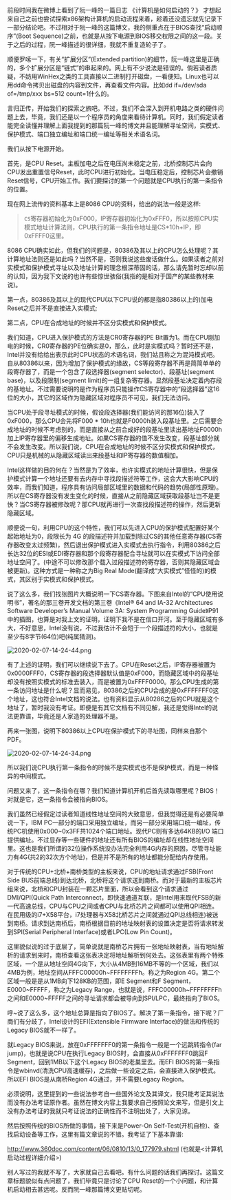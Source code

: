 
前段时间我在微博上看到了阮一峰的一篇日志 《计算机是如何启动的？》 才想起来自己之前也尝试探索x86架构计算机的启动流程来着，趁着还没遗忘就先记录下一部分结论吧。不过相对于阮一峰的这篇博文，我的侧重点在于BIOS查找“启动顺序”(Boot Sequence)之前，也就是从按下电源到BIOS移交权限之间的这一段。关于之后的过程，阮一峰描述的很详细，我就不重复造轮子了。

顺便罗嗦一下，有关“扩展分区”(Extended partition)的细节，阮一峰这里是正确的，多个扩展分区是“链式”的串起来的。网上有不少说法是错误的。倘若读者质疑，不妨用WinHex之类的工具直接以二进制打开磁盘，一看便知。Linux也可以用dd命令拷贝出磁盘的内容到文件，再查看文件内容。比如dd if=/dev/sda of=/tmp/xxx bs=512 count=1什么的。

言归正传，开始我们的探索之旅吧。不过，我们不会深入到开机电路之类的硬件问题上去，毕竟，我们还是以一个程序员的角度来看待计算机。同时，我们假定读者能完全读懂并理解上面我提到的那篇阮一峰的博文并且能理解寻址空间，实模式、保护模式、端口独立编址和端口统一编址等相关术语名词。

我们从按下电源开始。

首先，是CPU Reset。主板加电之后在电压尚未稳定之前，北桥控制芯片会向CPU发出重置信号Reset，此时CPU进行初始化。当电压稳定后，控制芯片会撤销Reset信号，CPU开始工作。我们要探讨的第一个问题就是CPU执行的第一条指令的位置。

现在网上流传的资料基本上是8086 CPU的资料，给出的说法一般是这样: 

>`CS`寄存器初始化为0xF000，IP寄存器初始化为0xFFF0，所以按照CPU实模式地址计算法则，CPU执行的第一条指令地址是CS*10h+IP，即0xFFFF0这里。

8086 CPU确实如此，但我们的问题是，80386及其以上的CPU怎么处理呢？其计算地址法则还是如此吗？当然不是，否则我说这些废话做什么。如果读者之前对实模式和保护模式寻址以及地址计算的理念根深蒂固的话，那么请先暂时忘却以前的认知，因为我下文说的也许有些惊世骇俗(我指的是相对于国产的某些教材来说)。

第一点，80386及其以上的现代CPU(以下CPU说的都是指80386以上的)加电Reset之后并不是直接进入实模式; 

第二点，CPU在合成地址的时候并不区分实模式和保护模式。

我们知道，CPU进入保护模式的方法是CR0寄存器的PE Bit置为1。而在CPU刚加电的时候，CR0寄存器的PE位确实是0，那么，此时是实模式吗？暂时还不是，Intel并没有给给出表示此时CPU状态的术语名词，我们姑且称之为混沌模式吧。自从80386以来，因为增加了保护模式的缘故，CS等段寄存器不再是简简单单的段寄存器了，而是一个包含了段选择器(segment selector)、段基址(segment base)，以及段限制(segment limit)的一组复杂寄存器。显然段基址决定着内存段的基地址。不过需要说明的是作为程序员只能操作CS寄存器中的“段选择器”这16位的大小，其它的区域作为隐藏区域对程序员不可见，我们无法访问。

当CPU处于段寻址模式的时候，假设段选择器(我们能访问的那16位)装入了0xF000，那么CPU会先将F000 * 10h也就是F0000h装入段基址里。之后需要合成地址的时候不考虑别的，而是直接从之前合成好的段基址里读出基地址F0000h加上IP寄存器里的偏移生成地址。如果CS寄存器的值不发生改变，段基址部分就不会发生改变。所以我们说，CPU在合成地址的时候不区分实模式和保护模式，CPU只是机械的从隐藏区域读出来段基址和IP寄存器的数值相加。

Intel这样做的目的何在？当然是为了效率，也许实模式的地址计算很快，但是保护模式计算一个地址还要有去内存中寻找段描述符等工作，这会大大影响CPU的效率，而我们知道，程序具有访问局部区域里的数据和代码的趋势(局部性原理)。所以在CS寄存器没有发生变化的时候，直接从之前隐藏区域获取段基址岂不是更快？当CS寄存器被修改呢？那CPU就再进行一次查找段描述符的操作，然后更新隐藏区域。

顺便说一句，利用CPU的这个特性，我们可以先进入CPU的保护模式配置好某个起始地址为0，段限长为 4G 的段描述符并加载到除过CS的其他任意寄存器(CS寄存器改变太过频繁)，然后退出保护模式进入实模式去执行指令，利用80386之后长达32位的ESI或EDI寄存器和那个段寄存器配合寻址就可以在实模式下访问全部地址空间了。(中途不可以修改那个载入过段描述符的寄存器，否则其隐藏区域会被更新)。这种方式是一种称之为Big Real Mode(翻译成“大实模式”怪怪的)的模式，其区别于实模式和保护模式。

说了这么多，我们找张图片大概说明一下CS寄存器。下图来自Intel的“CPU使用说明书”，著名的那三卷开发文档的第三卷《Intel® 64 and IA-32 Architectures Software Developer’s Manual Volume 3A: System Programming Guide》P91中的插图，也算是对我上文的证明，证明下我不是在信口开河。至于隐藏区域有多大，不好意思，Intel没有说，不过我估计不会短于一个段描述符的大小，也就是至少有8字节(64位)吧(纯属猜测)。

![2020-02-07-14-24-44.png](./images/2020-02-07-14-24-44.png)

有了上述的证明，我们可以继续说下去了。CPU在Reset之后，IP寄存器被置为0x0000FFF0，CS寄存器的段选择器默认值是0xF000，而隐藏区域中的段基址却没有按照实模式的标准去装入，而是被置为0xFFFF0000。那么CPU生成的第一条访问地址是什么呢？显而易见，80386之后的CPU合成的是0xFFFFFFF0这个地址，这也符合Intel文档的说法。也有资料显示从80286之后的CPU就是这个地址了，暂时我没有考证。即便是有其它文档有不同见解，我还是觉得Intel的说法更靠谱，毕竟还是人家造的处理器不是。

再来一张图，说明下80386以上CPU在保护模式下的寻址图，同样来自那个PDF。

![2020-02-07-14-24-34.png](./images/2020-02-07-14-24-34.png)

所以我们说CPU执行第一条指令的时候不是实模式也不是保护模式，而是一种怪异的中间模式。

问题又来了，这一条指令在哪？我们知道计算机开机后首先读取哪里呢？BIOS！对就是它，这一条指令会被指向BIOS。

我们虽然已经假定过读者知道线性地址空间的大致意思，但我觉得还是有必要简单说一下，IBM PC一部分的端口采用独立编址，而另一部分采用端口统一编址，传统PC机使用0x000~0x3FF共1024个端口地址。现代PC则有多达64KB的I/O 端口提供编址。不过显存等一些硬件的地址还有所有BIOS的编址却在线性地址空间里。这也是我们所谓的32位操作系统没办法完全利用4G内存的原因，尽管寻址能力有4G(共2的32次方个地址)，但是并不是所有的地址都能分配给内存使用。

对于传统的CPU+北桥+南桥类型的主板来说，CPU的地址请求通过FSB(Front Side BUS前端总线)到达北桥，北桥将这个请求送到南桥。而对于最新的主板芯片组来说，北桥和CPU封装在一颗芯片里面，所以会看到这个请求通过DMI/QPI(Quick Path Interconnect，即快速通道互联，是Intel用来取代FSB的新一代高速总线，CPU与CPU之间或者CPU与北桥芯片之间都可以使用QPI相连。在民用级的i7+X58平台，i7处理器与X58北桥芯片之间就通过QPI总线相连)被送到南桥。请求到达南桥后，南桥根据目前的地址映射表的设置决定是否将请求转发到SPI(Serial Peripheral Interface)或者LPC(Low Pin Count)。

这里貌似说的过于底层了，简单说就是南桥芯片拥有一张地址映射表，当有地址解析的请求到来时，南桥查看这张表决定将地址解析到何处去。这张表里有两个特殊区域，一个是从地址空间4G向下，大小从4MB到16MB不等的一个区域，我们以4MB为例，地址空间从FFFC00000h~FFFFFFFFh。称之为Region 4G。第二个区域一般是是从1MB向下128KB的范围，即E Segment和F Segment，E0000~FFFFF，称之为Legacy Range，也就是说，FFFC00000h~FFFFFFFFh之间和E0000~FFFFF之间的寻址请求都会被导向到SPI/LPC，最终指向了BIOS。

呼~说了这么多，这个地址总算是指向了BIOS了。解决了第一条指令，接下呢？厂商们有分歧了，Intel设计的EFI(Extensible Firmware Interface)的做法和传统的Legacy BIOS就不一样了。

就Legacy BIOS来说，放在0xFFFFFFF0的第一条指令一般是一个远跳转指令(far jump)，也就是说CPU在执行Legacy BIOS时，会直接从0xFFFFFFF0跳回F Segment，回到1MB以下这个Legacy BIOS的老巢里去。而EFI BIOS的第一条指令是wbinvd(清洗CPU高速缓存)，之后做一些设定之后，会直接进入保护模式。所以EFI BIOS是从南桥Region 4G通过，并不需要Legacy Region。

必须说明，这里提到的一些说法参考自一些国外论文及其译文，我只能考证其说法而没有办法考证原作者。虽然在博文内容上我要求自己按照论文来写，但是引文上没有办法考证的我就只考证说法的正确性而不注明出处了，大家见谅。

然后按照传统的BIOS所做的事情，接下来是Power-On Self-Test(开机自检)、查找启动设备等工作，这里有篇文章说的不错。我考证了下基本靠谱: 

http://www.360doc.com/content/06/0810/13/0_177979.shtml (也就是<计算机启动过程详细介绍>)

别人写过的我就不写了，大家就自己去看吧。有什么问题的话我们再探讨。这篇文章标题貌似有点问题了，我们毕竟只是讨论了CPU Reset的一个小问题，和计算机启动相去甚远呢。反而阮一峰那篇博文更贴切呢。